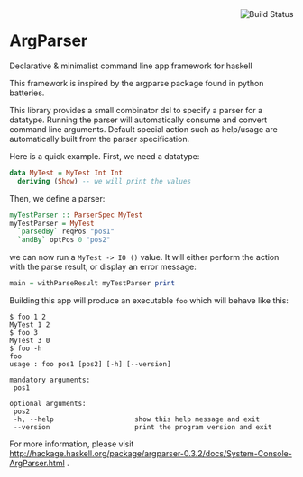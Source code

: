 <a href="https://travis-ci.org/sbergot/ArgParser">
  <img src="https://travis-ci.org/sbergot/ArgParser.png" alt="Build Status" align="right" />
</a>


ArgParser
=========

Declarative & minimalist command line app framework for haskell

This framework is inspired by the argparse package found in python batteries.

This library provides a small combinator dsl to specify a parser for a datatype.
Running the parser will automatically consume and convert command line
arguments. Default special action such as help/usage are automatically built
from the parser specification.

Here is a quick example. First, we need a datatype:

```haskell
data MyTest = MyTest Int Int
  deriving (Show) -- we will print the values
```

Then, we define a parser:

```haskell
myTestParser :: ParserSpec MyTest
myTestParser = MyTest
  `parsedBy` reqPos "pos1"
  `andBy` optPos 0 "pos2"
```
we can now run a `MyTest -> IO ()` value. It will either perform the
action with the parse result, or display an error message:

```haskell
main = withParseResult myTestParser print
```

Building this app will produce an executable `foo` which will behave like this:

    $ foo 1 2
    MyTest 1 2
    $ foo 3
    MyTest 3 0
    $ foo -h
    foo
    usage : foo pos1 [pos2] [-h] [--version]

    mandatory arguments:
     pos1

    optional arguments:
     pos2
     -h, --help                    show this help message and exit
     --version                     print the program version and exit


For more information, please visit
http://hackage.haskell.org/package/argparser-0.3.2/docs/System-Console-ArgParser.html .
